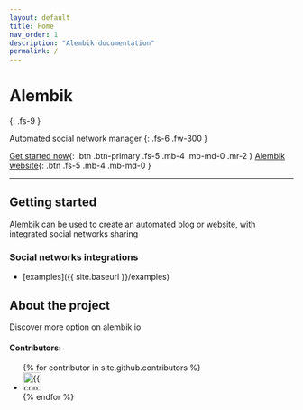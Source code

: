 ```yaml
---
layout: default
title: Home
nav_order: 1
description: "Alembik documentation"
permalink: /
---
```


# Alembik
{: .fs-9 }

Automated social network manager
{: .fs-6 .fw-300 }

[Get started now](#getting-started){: .btn .btn-primary .fs-5 .mb-4 .mb-md-0 .mr-2 } [Alembik website](https://www.alembik.io){: .btn .fs-5 .mb-4 .mb-md-0 }

---

## Getting started

Alembik can be used to create an automated blog or website, with integrated social networks sharing

### Social networks integrations

- [examples]({{ site.baseurl }}/examples)

## About the project

Discover more option on alembik.io

#### Contributors:

<ul class="list-style-none">
{% for contributor in site.github.contributors %}
  <li class="d-inline-block mr-1">
     <a href="{{ contributor.html_url }}"><img src="{{ contributor.avatar_url }}" width="32" height="32" alt="{{ contributor.login }}"/></a>
  </li>
{% endfor %}
</ul>
